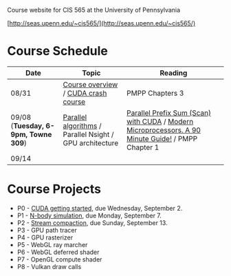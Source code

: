Course website for CIS 565 at the University of Pennsylvania

[http://seas.upenn.edu/~cis565/](http://seas.upenn.edu/~cis565/)

# Course Schedule

| Date  | Topic                                         | Reading                |
|-------|-----------------------------------------------|------------------------|
08/31   | [Course overview](lectures/0-Course-Overview.pptx?raw=true) / [CUDA crash course](lectures/1-CUDA-Introduction-1.pptx?raw=true)           | PMPP Chapters 3        |
| 09/08 (**Tuesday, 6-9pm, Towne 309**) | [Parallel algorithms](https://github.com/CIS565-Fall-2015/cis565-fall-2015.github.io/raw/master/lectures/2-Parallel-Algorithms.pptx) / Parallel Nsight / GPU architecture | [Parallel Prefix Sum (Scan) with CUDA](http://http.developer.nvidia.com/GPUGems3/gpugems3_ch39.html) / [Modern Microprocessors. A 90 Minute Guide!](http://www.lighterra.com/papers/modernmicroprocessors/) / PMPP Chapter 1 |
| 09/14 | | |

# Course Projects

* P0 - [CUDA getting started](https://github.com/CIS565-Fall-2015/Project0-CUDA-Getting-Started), due Wednesday, September 2.
* P1 - [N-body simulation](https://github.com/CIS565-Fall-2015/Project1-CUDA-Introduction), due Monday, September 7.
* P2 - [Stream compaction](https://github.com/CIS565-Fall-2015/Project2-Stream-Compaction/blob/master/README.md), due Sunday, September 13.
* P3 - GPU path tracer
* P4 - GPU rasterizer
* P5 - WebGL ray marcher
* P6 - WebGL deferred shader
* P7 - OpenGL compute shader
* P8 - Vulkan draw calls
